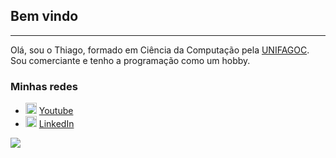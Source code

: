 ## Bem vindo
***
Olá, sou o Thiago, formado em Ciência da Computação pela [UNIFAGOC](https://www.fagoc.br/).
Sou comerciante e tenho a programação como um hobby.


### Minhas redes
<ul>
  <li>
    <img src="https://user-images.githubusercontent.com/30157522/87162006-b6c05980-c29b-11ea-8dfe-fba74549729b.png" width="18" alt="Youtube">
    <a href="https://www.youtube.com/user/tsartori10" target="_blank" title="My Youtube">Youtube</a>
  </li>
  
  <li>
    <img src="https://user-images.githubusercontent.com/30157522/87161827-6cd77380-c29b-11ea-902a-725eeed60745.png" width="18" alt="Linkedin"> 
    <a href="https://www.linkedin.com/in/thiago-sartori-1820b213a" target="_blank" title="My LinkedIn">LinkedIn</a>
  </li>
</ul>

![](https://github-readme-stats.vercel.app/api?username=tsartori)
